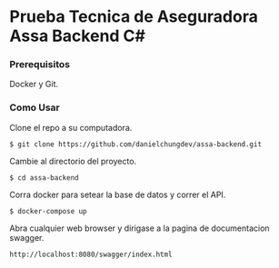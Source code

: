 # Prueba Tecnica de Aseguradora Assa Backend C#

### Prerequisitos
Docker y Git.

### Como Usar

Clone el repo a su computadora.
```
$ git clone https://github.com/danielchungdev/assa-backend.git
```  

Cambie al directorio del proyecto.
```
$ cd assa-backend
```

Corra docker para setear la base de datos y correr el API.
```
$ docker-compose up
```
Abra cualquier web browser y dirigase a la pagina de documentacion swagger.
```
http://localhost:8080/swagger/index.html
```

